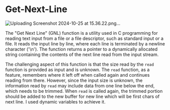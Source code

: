 # Get-Next-Line
![Uploading Screenshot 2024-10-25 at 15.36.22.png…]()

The "Get Next Line" (GNL) function is a utility used in C programming for reading text input from a file or a file descriptor, such as standard input or a file. It reads the input line by line, where each line is terminated by a newline character ('\n'). The function returns a pointer to a dynamically allocated string containing the contents of the next line read from the input stream.

The challenging aspect of this function is that the size read by the `read` function is provided as input and is unknown. The `read` function, as a feature, remembers where it left off when called again and continues reading from there. However, since the input size is unknown, the information read by `read` may include data from one line below the end, which needs to be trimmed. When `read` is called again, the trimmed portion should be added to the new buffer for new line which will be first chars of next line. I used dynamic variables to achieve it.
